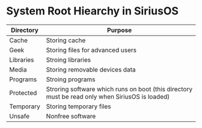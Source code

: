 # System Root Hiearchy in SiriusOS

| Directory | Purpose |
|-----------|---------|
| Cache     | Storing cache  |
| Geek      | Storing files for advanced users |
| Libraries | Stroing libraries |
| Media     | Storing removable devices data |
| Programs  | Stroing programs |
| Protected | Stroring software which runs on boot (this directory must be read only when SiriusOS is loaded) |
| Temporary | Storing temporary files |
| Unsafe    | Nonfree software |